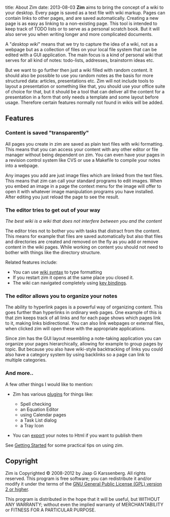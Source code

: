 title: About Zim
date: 2013-08-03
**Zim** aims to bring the concept of a wiki to your desktop. Every page is saved as a text file with wiki markup. Pages can contain links to other pages, and are saved automatically. Creating a new page is as easy as linking to a non-existing page. This tool is intended to keep track of TODO lists or to serve as a personal scratch book. But it will also serve you when writing longer and more complicated documents.

A "*desktop wiki*" means that we try to capture the idea of a wiki, not as a webpage but as a collection of files on your local file system that can be edited with a GUI application. The main focus is a kind of personal wiki that serves for all kind of notes: todo-lists, addresses, brainstorm ideas etc.

But we want to go further then just a wiki filled with random content. It should also be possible to use you random notes as the basis for more structured data: articles, presentations etc. Zim will not include tools to layout a presentation or something like that, you should use your office suite of choice for that, but it should be a tool that can deliver all the content for a presentation in a form that only needs a template and some layout before usage. Therefore certain features normally not found in wikis will be added.


Features
--------

### Content is saved "transparently"
All pages you create in zim are saved as plain text files with wiki formatting. This means that you can access your content with any other editor or file manager without being dependent on zim. You can even have your pages in a revision control system like CVS or use a Makefile to compile your notes into a webpage.

Any images you add are just image files which are linked from the text files. This means that zim can call your standard programs to edit images. When you embed an image in a page the context menu for the image will offer to open it with whatever image manipulation programs you have installed. After editing you just reload the page to see the result.

### The editor tries to get out of your way

*The best wiki is a wiki that does not interfere between you and the content*

The editor tries not to bother you with tasks that distract from the content. This means for example that files are saved automatically but also that files and directories are created and removed on the fly as you add or remove content in the wiki pages. While working on content you should not need to bother with things like the directory structure.

Related features include:

* You can use [wiki syntax](|filename|./Help/Wiki_Syntax.markdown) to type formatting
* If you restart zim it opens at the same place you closed it.
* The wiki can navigated completely using [key bindings](./Help/Key_Bindings.markdown).


### The editor allows you to organize your notes
The ability to hyperlink pages is a powerful way of organizing content. This goes further than hyperlinks in ordinary web pages. One example of this is that zim keeps track of all links and for each page shows which pages link to it, making links bidirectional. You can also link webpages or external files, when clicked zim will open these with the appropriate applications.

Since zim has the GUI layout resembling a note-taking application you can organize your pages hierarchically, allowing for example to group pages by topic. But because you also have wiki-style backtracking of links you could also have a category system by using backlinks so a page can link to multiple categories.

### And more..
A few other things I would like to mention:


* Zim has various [plugins](./Plugins.markdown) for things like:
	* Spell checking
	* an Equation Editor
	* using Calendar pages
	* a Task List dialog
	* a Tray Icon



* You can [export](./Help/Export.markdown) your notes to Html if you want to publish them


See [Getting Started](./Usage/Getting_Started.markdown) for some practical tips on using zim.

Copyright
---------
Zim is Copyrighted © 2008-2012 by Jaap G Karssenberg. All rights reserved. This program is free software; you can redistribute it and/or modify it under the terms of the [GNU General Public License (GPL) version 2 or higher](http://www.gnu.org/licenses/gpl.html).

This program is distributed in the hope that it will be useful, but WITHOUT ANY WARRANTY; without even the implied warranty of MERCHANTABILITY or FITNESS FOR A PARTICULAR PURPOSE.



